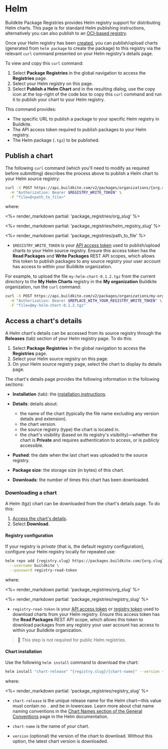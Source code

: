 # Helm

Buildkite Package Registries provides Helm registry support for distributing Helm charts. This page is for standard Helm publishing instructions, alternatively you can also publish to an [OCI-based registry](/docs/package-registries/helm-oci).

Once your Helm registry has been [created](/docs/package-registries/manage-registries#create-a-source-registry), you can publish/upload charts (generated from `helm package` to create the package) to this registry via the relevant `curl` command presented on your Helm registry's details page.

To view and copy this `curl` command:

1. Select **Package Registries** in the global navigation to access the **Registries** page.
1. Select your Helm registry on this page.
1. Select **Publish a Helm Chart** and in the resulting dialog, use the copy icon at the top-right of the code box to copy this `curl` command and run it to publish your chart to your Helm registry.

This command provides:

- The specific URL to publish a package to your specific Helm registry in Buildkite.
- The API access token required to publish packages to your Helm registry.
- The Helm package (`.tgz`) to be published.

## Publish a chart

The following `curl` command (which you'll need to modify as required before submitting) describes the process above to publish a Helm chart to your Helm source registry:

```bash
curl -X POST https://api.buildkite.com/v2/packages/organizations/{org.slug}/registries/{registry.slug}/packages \
  -H "Authorization: Bearer $REGISTRY_WRITE_TOKEN" \
  -F "file=@<path_to_file>"
```

where:

<%= render_markdown partial: 'package_registries/org_slug' %>

<%= render_markdown partial: 'package_registries/helm_registry_slug' %>

<%= render_markdown partial: 'package_registries/path_to_file' %>

- `$REGISTRY_WRITE_TOKEN` is your [API access token](https://buildkite.com/user/api-access-tokens) used to publish/upload charts to your Helm source registry. Ensure this access token has the **Read Packages** and **Write Packages** REST API scopes, which allows this token to publish packages to any source registry your user account has access to within your Buildkite organization.

For example, to upload the file `my-helm-chart-0.1.2.tgz` from the current directory to the **My Helm Charts** registry in the **My organization** Buildkite organization, run the `curl` command:

```bash
curl -X POST https://api.buildkite.com/v2/packages/organizations/my-organization/registries/my-helm-charts/packages \
  -H "Authorization: Bearer $REPLACE_WITH_YOUR_REGISTRY_WRITE_TOKEN" \
  -F "file=@my-helm-chart-0.1.2.tgz"
```

## Access a chart's details

A Helm chart's details can be accessed from its source registry through the **Releases** (tab) section of your Helm registry page. To do this:

1. Select **Package Registries** in the global navigation to access the **Registries** page.
1. Select your Helm source registry on this page.
1. On your Helm source registry page, select the chart to display its details page.

The chart's details page provides the following information in the following sections:

- **Installation** (tab): the [installation instructions](#access-a-charts-details-downloading-a-chart).
- **Details**: details about:

    * the name of the chart (typically the file name excluding any version details and extension).
    * the chart version.
    * the source registry (type) the chart is located in.
    * the chart's visibility (based on its registry's visibility)—whether the chart is **Private** and requires authentication to access, or is publicly accessible.

- **Pushed**: the date when the last chart was uploaded to the source registry.
- **Package size**: the storage size (in bytes) of this chart.
- **Downloads**: the number of times this chart has been downloaded.

### Downloading a chart

A Helm (tgz) chart can be downloaded from the chart's details page. To do this:

1. [Access the chart's details](#access-a-charts-details).
1. Select **Download**.

#### Registry configuration

If your registry is _private_ (that is, the default registry configuration), configure your Helm registry locally for repeated use:

```bash
helm repo add {registry.slug} https://packages.buildkite.com/{org.slug}/{registry.slug}/helm \
  --username buildkite \
  --password registry-read-token
```

where:

<%= render_markdown partial: 'package_registries/org_slug' %>

<%= render_markdown partial: 'package_registries/registry_slug' %>

- `registry-read-token` is your [API access token](https://buildkite.com/user/api-access-tokens) or [registry token](/docs/package-registries/manage-registries#configure-registry-tokens) used to download charts from your Helm registry. Ensure this access token has the **Read Packages** REST API scope, which allows this token to download packages from any registry your user account has access to within your Buildkite organization.

> 📘
> This step is not required for public Helm registries.

#### Chart installation

Use the following `helm install` command to download the chart:

```bash
helm install "chart-release" "{registry.slug}/{chart-name}" --version {version}
```

where:

<%= render_markdown partial: 'package_registries/registry_slug' %>

- `chart-release` is the unique release name for the Helm chart—this value must contain no `.` and be in lowercase. Learn more about chat name naming conventions in the [Chart Names section of the General Conventions](https://helm.sh/docs/chart_best_practices/conventions/#chart-names) page in the Helm documentation.

- `chart-name` is the name of your chart.

- `version` (optional) the version of the chart to download. Without this option, the latest chart version is downloaded.
